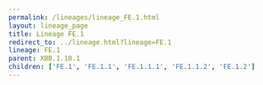 ```yaml
---
permalink: /lineages/lineage_FE.1.html
layout: lineage_page
title: Lineage FE.1
redirect_to: ../lineage.html?lineage=FE.1
lineage: FE.1
parent: XBB.1.18.1
children: ['FE.1', 'FE.1.1', 'FE.1.1.1', 'FE.1.1.2', 'FE.1.2']
---
```

